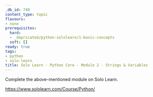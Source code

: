 ```yaml
---
_db_id: 749
content_type: topic
flavours:
- none
prerequisites:
  hard:
  - _depricated/python-sololearn/1-basic-concepts
  soft: []
ready: true
tags:
- python
- solo-learn
title: Solo Learn - Python Core - Module 2 - Strings & Variables
---
```


Complete the above-mentioned module on Solo Learn.

https://www.sololearn.com/Course/Python/